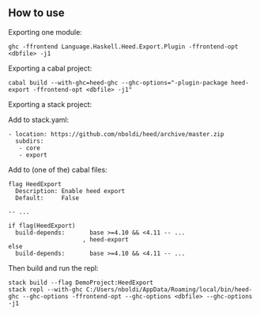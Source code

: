 
## How to use

Exporting one module:

```
ghc -ffrontend Language.Haskell.Heed.Export.Plugin -ffrontend-opt <dbfile> -j1
```

Exporting a cabal project:

```
cabal build --with-ghc=heed-ghc --ghc-options="-plugin-package heed-export -ffrontend-opt <dbfile> -j1"
```

Exporting a stack project:

Add to stack.yaml:

```
- location: https://github.com/nboldi/heed/archive/master.zip
  subdirs:
   - core
   - export
```

Add to (one of the) cabal files:

```
flag HeedExport
  Description: Enable heed export
  Default:     False

-- ...

if flag(HeedExport)
  build-depends:       base >=4.10 && <4.11 -- ...
                     , heed-export
else
  build-depends:       base >=4.10 && <4.11 -- ...
```

Then build and run the repl:

```
stack build --flag DemoProject:HeedExport
stack repl --with-ghc C:/Users/nboldi/AppData/Roaming/local/bin/heed-ghc --ghc-options -ffrontend-opt --ghc-options <dbfile> --ghc-options -j1
```